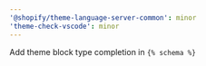 ```yaml
---
'@shopify/theme-language-server-common': minor
'theme-check-vscode': minor
---
```


Add theme block type completion in `{% schema %}`
